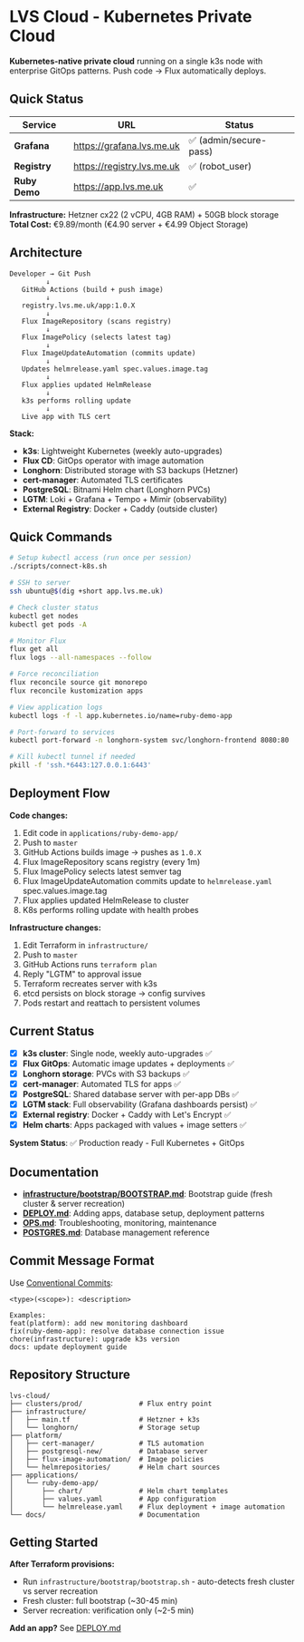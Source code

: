 # LVS Cloud - Kubernetes Private Cloud

**Kubernetes-native private cloud** running on a single k3s node with enterprise GitOps patterns. Push code → Flux automatically deploys.

## Quick Status

| Service | URL | Status |
|---------|-----|--------|
| **Grafana** | <https://grafana.lvs.me.uk> | ✅ (admin/secure-pass) |
| **Registry** | <https://registry.lvs.me.uk> | ✅ (robot_user) |
| **Ruby Demo** | <https://app.lvs.me.uk> | ✅ |

**Infrastructure:** Hetzner cx22 (2 vCPU, 4GB RAM) + 50GB block storage
**Total Cost:** €9.89/month (€4.90 server + €4.99 Object Storage)

## Architecture

```
Developer → Git Push
         ↓
   GitHub Actions (build + push image)
         ↓
   registry.lvs.me.uk/app:1.0.X
         ↓
   Flux ImageRepository (scans registry)
         ↓
   Flux ImagePolicy (selects latest tag)
         ↓
   Flux ImageUpdateAutomation (commits update)
         ↓
   Updates helmrelease.yaml spec.values.image.tag
         ↓
   Flux applies updated HelmRelease
         ↓
   k3s performs rolling update
         ↓
   Live app with TLS cert
```

**Stack:**

- **k3s**: Lightweight Kubernetes (weekly auto-upgrades)
- **Flux CD**: GitOps operator with image automation
- **Longhorn**: Distributed storage with S3 backups (Hetzner)
- **cert-manager**: Automated TLS certificates
- **PostgreSQL**: Bitnami Helm chart (Longhorn PVCs)
- **LGTM**: Loki + Grafana + Tempo + Mimir (observability)
- **External Registry**: Docker + Caddy (outside cluster)

## Quick Commands

```bash
# Setup kubectl access (run once per session)
./scripts/connect-k8s.sh

# SSH to server
ssh ubuntu@$(dig +short app.lvs.me.uk)

# Check cluster status
kubectl get nodes
kubectl get pods -A

# Monitor Flux
flux get all
flux logs --all-namespaces --follow

# Force reconciliation
flux reconcile source git monorepo
flux reconcile kustomization apps

# View application logs
kubectl logs -f -l app.kubernetes.io/name=ruby-demo-app

# Port-forward to services
kubectl port-forward -n longhorn-system svc/longhorn-frontend 8080:80

# Kill kubectl tunnel if needed
pkill -f 'ssh.*6443:127.0.0.1:6443'
```

## Deployment Flow

**Code changes:**

1. Edit code in `applications/ruby-demo-app/`
2. Push to `master`
3. GitHub Actions builds image → pushes as `1.0.X`
4. Flux ImageRepository scans registry (every 1m)
5. Flux ImagePolicy selects latest semver tag
6. Flux ImageUpdateAutomation commits update to `helmrelease.yaml` spec.values.image.tag
7. Flux applies updated HelmRelease to cluster
8. K8s performs rolling update with health probes

**Infrastructure changes:**

1. Edit Terraform in `infrastructure/`
2. Push to `master`
3. GitHub Actions runs `terraform plan`
4. Reply "LGTM" to approval issue
5. Terraform recreates server with k3s
6. etcd persists on block storage → config survives
7. Pods restart and reattach to persistent volumes

## Current Status

- [x] **k3s cluster**: Single node, weekly auto-upgrades ✅
- [x] **Flux GitOps**: Automatic image updates + deployments ✅
- [x] **Longhorn storage**: PVCs with S3 backups ✅
- [x] **cert-manager**: Automated TLS for apps ✅
- [x] **PostgreSQL**: Shared database server with per-app DBs ✅
- [x] **LGTM stack**: Full observability (Grafana dashboards persist) ✅
- [x] **External registry**: Docker + Caddy with Let's Encrypt ✅
- [x] **Helm charts**: Apps packaged with values + image setters ✅

**System Status**: ✅ Production ready - Full Kubernetes + GitOps

## Documentation

- **[infrastructure/bootstrap/BOOTSTRAP.md](infrastructure/bootstrap/BOOTSTRAP.md)**: Bootstrap guide (fresh cluster & server recreation)
- **[DEPLOY.md](DEPLOY.md)**: Adding apps, database setup, deployment patterns
- **[OPS.md](OPS.md)**: Troubleshooting, monitoring, maintenance
- **[POSTGRES.md](POSTGRES.md)**: Database management reference

## Commit Message Format

Use [Conventional Commits](https://www.conventionalcommits.org/):

```text
<type>(<scope>): <description>

Examples:
feat(platform): add new monitoring dashboard
fix(ruby-demo-app): resolve database connection issue
chore(infrastructure): upgrade k3s version
docs: update deployment guide
```

## Repository Structure

```
lvs-cloud/
├── clusters/prod/              # Flux entry point
├── infrastructure/
│   ├── main.tf                 # Hetzner + k3s
│   └── longhorn/               # Storage setup
├── platform/
│   ├── cert-manager/           # TLS automation
│   ├── postgresql-new/         # Database server
│   ├── flux-image-automation/  # Image policies
│   └── helmrepositories/       # Helm chart sources
├── applications/
│   └── ruby-demo-app/
│       ├── chart/              # Helm chart templates
│       ├── values.yaml         # App configuration
│       └── helmrelease.yaml    # Flux deployment + image automation
└── docs/                       # Documentation
```

## Getting Started

**After Terraform provisions:**

- Run `infrastructure/bootstrap/bootstrap.sh` - auto-detects fresh cluster vs server recreation
- Fresh cluster: full bootstrap (~30-45 min)
- Server recreation: verification only (~2-5 min)

**Add an app?** See [DEPLOY.md](DEPLOY.md)
